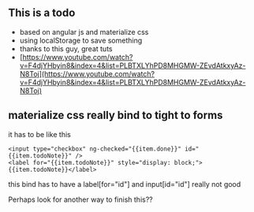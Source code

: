 ## This is a todo

- based on angular js and materialize css
- using localStorage to save something
- thanks to this guy, great tuts 
- [https://www.youtube.com/watch?v=F4djYHbyin8&index=4&list=PLBTXLYhPD8MHGMW-ZEvdAtkxyAz-N8Toj](https://www.youtube.com/watch?v=F4djYHbyin8&index=4&list=PLBTXLYhPD8MHGMW-ZEvdAtkxyAz-N8Toj) 

## materialize css really bind to tight to forms

it has to be like this

    <input type="checkbox" ng-checked="{{item.done}}" id="{{item.todoNote}}" />
    <label for="{{item.todoNote}}" style="display: block;">{{item.todoNote}}</label>

this bind has to have a label[for="id"] and input[id="id"]
really not good

Perhaps look for another way to finish this??
